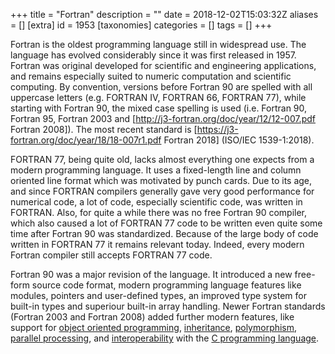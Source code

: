 +++
title = "Fortran"
description = ""
date = 2018-12-02T15:03:32Z
aliases = []
[extra]
id = 1953
[taxonomies]
categories = []
tags = []
+++

Fortran is the oldest programming language still in widespread use. The language has evolved considerably since it was first released in 1957.  Fortran was original developed for scientific and engineering applications, and remains especially suited to numeric computation and scientific computing. By convention, versions before Fortran 90 are spelled with all uppercase letters (e.g. FORTRAN IV, FORTRAN 66, FORTRAN 77), while starting with Fortran 90, the mixed case spelling is used (i.e. Fortran 90, Fortran 95, Fortran 2003 and [http://j3-fortran.org/doc/year/12/12-007.pdf Fortran 2008]). The most recent standard is [https://j3-fortran.org/doc/year/18/18-007r1.pdf Fortran 2018] (ISO/IEC 1539-1:2018).

FORTRAN 77, being quite old, lacks almost everything one expects from a modern programming language. It uses a fixed-length line and column oriented line format which was motivated by punch cards. Due to its age, and since FORTRAN compilers generally gave very good performance for numerical code, a lot of code, especially scientific code, was written in FORTRAN. Also, for quite a while there was no free Fortran 90 compiler, which also caused a lot of FORTRAN 77 code to be written even quite some time after Fortran 90 was standardized. Because of the large body of code written in FORTRAN 77 it remains relevant today. Indeed, every modern Fortran compiler still accepts FORTRAN 77 code.

Fortran 90 was a major revision of the language.  It introduced a new free-form source code format, modern programming language features like modules, pointers and user-defined types, an improved type system for built-in types and superiour built-in array handling.  Newer Fortran standards (Fortran 2003 and Fortran 2008) added further modern features, like support for [object oriented programming](https://rosettacode.org/wiki/object_oriented_programming), [inheritance](https://rosettacode.org/wiki/inheritance), [polymorphism](https://rosettacode.org/wiki/polymorphism), [parallel processing](https://rosettacode.org/wiki/parallel_processing), and [interoperability](https://rosettacode.org/wiki/interoperability) with the [C programming language](https://rosettacode.org/wiki/:Category:C).
